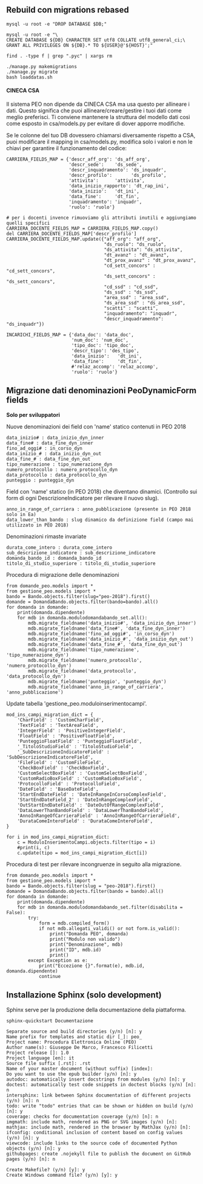 Rebuild con migrations rebased
------------------------------

````
mysql -u root -e "DROP DATABASE $DB;"

mysql -u root -e "\
CREATE DATABASE ${DB} CHARACTER SET utf8 COLLATE utf8_general_ci;\
GRANT ALL PRIVILEGES ON ${DB}.* TO ${USER}@'${HOST}';"

find . -type f | grep ".pyc" | xargs rm

./manage.py makemigrations
./manage.py migrate
bash loaddatas.sh
````

#### CINECA CSA

Il sistema PEO non dipende da CINECA CSA ma usa questo per allineare i dati.
Questo significa che puoi allineare/creare/gestire i tuoi dati come meglio preferisci.
Ti conviene mantenere la struttura del modello dati così come esposto in csa/models.py
per evitare di dover apporre modifiche.

Se le colonne del tuo DB dovessero chiamarsi diversamente rispetto a CSA, puoi modificare il
mapping in csa/models.py, modifica solo i valori e non le chiavi per garantire il funzionamento del codice:

````
CARRIERA_FIELDS_MAP = {'descr_aff_org': 'ds_aff_org',
                       'descr_sede':    'ds_sede',
                       'descr_inquadramento': 'ds_inquadr',
                       'descr_profilo':       'ds_profilo',
                       'attivita':      'attivita',
                       'data_inizio_rapporto': 'dt_rap_ini',
                       'data_inizio':   'dt_ini',
                       'data_fine':     'dt_fin',
                       'inquadramento': 'inquadr',
                       'ruolo': 'ruolo'}

# per i docenti invence rimuoviamo gli attributi inutili e aggiungiamo quelli specifici
CARRIERA_DOCENTE_FIELDS_MAP = CARRIERA_FIELDS_MAP.copy()
del CARRIERA_DOCENTE_FIELDS_MAP['descr_profilo']
CARRIERA_DOCENTE_FIELDS_MAP.update({"aff_org": "aff_org",
                                    "ds_ruolo": "ds_ruolo",
                                    "ds_attivita": "ds_attivita",
                                    "dt_avanz" : "dt_avanz",
                                    "dt_prox_avanz" : "dt_prox_avanz",
                                    "cd_sett_concors" : "cd_sett_concors",
                                    "ds_sett_concors" : "ds_sett_concors",
                                    "cd_ssd" : "cd_ssd",
                                    "ds_ssd" : "ds_ssd",
                                    "area_ssd" : "area_ssd",
                                    "ds_area_ssd" : "ds_area_ssd",
                                    "scatti" : "scatti",
                                    "inquadramento": "inquadr",
                                    "descr_inquadramento": "ds_inquadr"})

INCARICHI_FIELDS_MAP = {'data_doc': 'data_doc',
                        'num_doc': 'num_doc',
                        'tipo_doc': 'tipo_doc',
                        'descr_tipo': 'des_tipo',
                        'data_inizio':   'dt_ini',
                        'data_fine':     'dt_fin',
                        #'relaz_accomp': 'relaz_accomp',
                        'ruolo': 'ruolo'}
````

Migrazione dati denominazioni PeoDynamicForm fields
---------------------------------------------------
**Solo per sviluppatori**

Nuove denominazioni dei field con 'name' statico contenuti in PEO 2018
````
data_inizio# : data_inizio_dyn_inner
data_fine# : data_fine_dyn_inner
fino_ad_oggi# : in_corso_dyn
data_inizio_# : data_inizio_dyn_out
data_fine_# : data_fine_dyn_out
tipo_numerazione : tipo_numerazione_dyn
numero_protocollo : numero_protocollo_dyn
data_protocollo : data_protocollo_dyn
punteggio : punteggio_dyn

````

Field con 'name' statico (in PEO 2018) che diventano dinamici.
(Controllo sui form di ogni DescrizioneIndicatore per rilevare il nuovo slug).
````
anno_in_range_of_carriera : anno_pubblicazione (presente in PEO 2018 solo in Ea)
data_lower_than_bando : slug dinamico da definizione field (campo mai utilizzato in PEO 2018)

````

Denominazioni rimaste invariate
````
durata_come_intero : durata_come_intero
sub_descrizione_indicatore : sub_descrizione_indicatore
domanda_bando_id : domanda_bando_id
titolo_di_studio_superiore : titolo_di_studio_superiore

````

Procedura di migrazione delle denominazioni
````
from domande_peo.models import *
from gestione_peo.models import *
bando = Bando.objects.filter(slug="peo-2018").first()
domande = DomandaBando.objects.filter(bando=bando).all()
for domanda in domande:
    print(domanda.dipendente)
    for mdb in domanda.modulodomandabando_set.all():
        mdb.migrate_fieldname('data_inizio#', 'data_inizio_dyn_inner')
        mdb.migrate_fieldname('data_fine#', 'data_fine_dyn_inner')
        mdb.migrate_fieldname('fino_ad_oggi#', 'in_corso_dyn')
        mdb.migrate_fieldname('data_inizio_#', 'data_inizio_dyn_out')
        mdb.migrate_fieldname('data_fine_#', 'data_fine_dyn_out')
        mdb.migrate_fieldname('tipo_numerazione', 'tipo_numerazione_dyn')
        mdb.migrate_fieldname('numero_protocollo', 'numero_protocollo_dyn')
        mdb.migrate_fieldname('data_protocollo', 'data_protocollo_dyn')
        mdb.migrate_fieldname('punteggio', 'punteggio_dyn')
        mdb.migrate_fieldname('anno_in_range_of_carriera', 'anno_pubblicazione')
````

Update tabella 'gestione_peo.moduloinserimentocampi'.
````
mod_ins_campi_migration_dict = {
    'CharField' : 'CustomCharField',
    'TextField' : 'TextAreaField',
    'IntegerField' : 'PositiveIntegerField',
    'FloatField' : 'PositiveFloatField',
    'PunteggioFloatField' : 'PunteggioFloatField',
    '_TitoloStudioField' : 'TitoloStudioField',
    '_SubDescrizioneIndicatoreField' : 'SubDescrizioneIndicatoreField',
    'FileField' : 'CustomFileField',
    'CheckBoxField' : 'CheckBoxField',
    'CustomSelectBoxField' : 'CustomSelectBoxField',
    'CustomRadioBoxField' : 'CustomRadioBoxField',
    'ProtocolloField' : 'ProtocolloField',
    'DateField' : 'BaseDateField',
    'StartEndDateField' : 'DateInRangeInCorsoComplexField',
    'StartEndDateField_2' : 'DateInRangeComplexField',
    'OutStartEndDateField' : 'DateOutOfRangeComplexField',
    'DataLowerThanBandoField' : 'DataLowerThanBandoField',
    'AnnoInRangeOfCarrieraField' : 'AnnoInRangeOfCarrieraField',
    'DurataComeInteroField' : 'DurataComeInteroField',
}

for i in mod_ins_campi_migration_dict:
    c = ModuloInserimentoCampi.objects.filter(tipo = i)
    #print(i, c)
    c.update(tipo = mod_ins_campi_migration_dict[i])

````

Procedura di test per rilevare incongruenze in seguito alla migrazione.
````
from domande_peo.models import *
from gestione_peo.models import *
bando = Bando.objects.filter(slug = "peo-2018").first()
domande = DomandaBando.objects.filter(bando = bando).all()
for domanda in domande:
    print(domanda.dipendente)
    for mdb in domanda.modulodomandabando_set.filter(disabilita = False):
        try:
            form = mdb.compiled_form()
            if not mdb.allegati_validi() or not form.is_valid():
                print("Domanda PEO", domanda)
                print("Modulo non valido")
                print("Denominazione", mdb)
                print("ID", mdb.id)
                print()
        except Exception as e:
            print("Eccezione {}".format(e), mdb.id, domanda.dipendente)
            continue
````

Installazione Sphinx (solo development)
---------------------------------------
Sphinx serve per la produzione della documentazione della piattaforma.

````
sphinx-quickstart Documentazione

Separate source and build directories (y/n) [n]: y
Name prefix for templates and static dir [_]: peo_
Project name: Procedura Elettronica Online (PEO)
Author name(s): Giuseppe De Marco, Francesco Filicetti
Project release []: 1.0
Project language [en]: it
Source file suffix [.rst]: .rst
Name of your master document (without suffix) [index]:
Do you want to use the epub builder (y/n) [n]: y
autodoc: automatically insert docstrings from modules (y/n) [n]: y
doctest: automatically test code snippets in doctest blocks (y/n) [n]: n
intersphinx: link between Sphinx documentation of different projects (y/n) [n]: n
todo: write "todo" entries that can be shown or hidden on build (y/n) [n]: y
coverage: checks for documentation coverage (y/n) [n]: n
imgmath: include math, rendered as PNG or SVG images (y/n) [n]:
mathjax: include math, rendered in the browser by MathJax (y/n) [n]:
ifconfig: conditional inclusion of content based on config values (y/n) [n]: y
viewcode: include links to the source code of documented Python objects (y/n) [n]: y
githubpages: create .nojekyll file to publish the document on GitHub pages (y/n) [n]: n

Create Makefile? (y/n) [y]: y
Create Windows command file? (y/n) [y]: y
````
